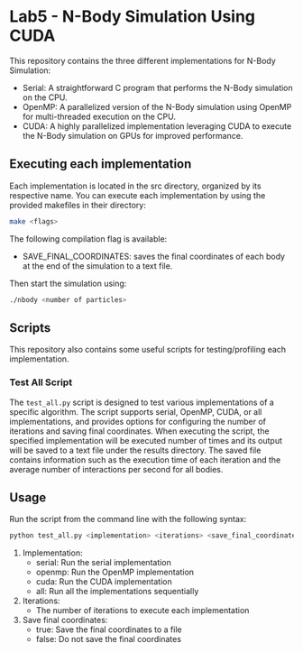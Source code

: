 # Lab5 - N-Body Simulation Using CUDA
This repository contains the three different implementations for N-Body Simulation:
- Serial: A straightforward C program that performs the N-Body simulation on the CPU.
- OpenMP: A parallelized version of the N-Body simulation using OpenMP for multi-threaded execution on the CPU.
- CUDA: A highly parallelized implementation leveraging CUDA to execute the N-Body simulation on GPUs for improved performance.

## **Executing each implementation**
Each implementation is located in the src directory, organized by its respective name.
You can execute each implementation by using the provided makefiles in their directory:

```bash 
make <flags>
```
The following compilation flag is available:
- SAVE_FINAL_COORDINATES: saves the final coordinates of each body at the end of the simulation to a text file. 

Then start the simulation using:

```bash 
./nbody <number of particles>
```

## **Scripts** 
This repository also contains some useful scripts for testing/profiling each implementation.

### **Test All Script**
The `test_all.py` script is designed to test various implementations of a specific algorithm. The script supports serial, OpenMP, CUDA, or all implementations, and provides options for configuring the number of iterations and saving final coordinates. When executing the script, the specified implementation will be executed <iterations> number of times and its output will be saved to a text file under the results directory. The saved file contains information such as the execution time of each iteration and the average number of interactions per second for all bodies.

## **Usage**

Run the script from the command line with the following syntax:

```bash
python test_all.py <implementation> <iterations> <save_final_coordinates>
```

1. Implementation:
    - serial: Run the serial implementation
    - openmp: Run the OpenMP implementation
    - cuda: Run the CUDA implementation
    - all: Run all the implementations sequentially
2. Iterations: 
    - The number of iterations to execute each implementation
3. Save final coordinates:
    - true: Save the final coordinates to a file
    - false: Do not save the final coordinates